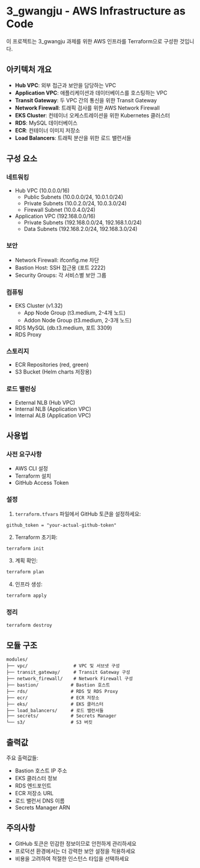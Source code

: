 # 3_gwangju - AWS Infrastructure as Code

이 프로젝트는 3_gwangju 과제를 위한 AWS 인프라를 Terraform으로 구성한 것입니다.

## 아키텍처 개요

- **Hub VPC**: 외부 접근과 보안을 담당하는 VPC
- **Application VPC**: 애플리케이션과 데이터베이스를 호스팅하는 VPC
- **Transit Gateway**: 두 VPC 간의 통신을 위한 Transit Gateway
- **Network Firewall**: 트래픽 검사를 위한 AWS Network Firewall
- **EKS Cluster**: 컨테이너 오케스트레이션을 위한 Kubernetes 클러스터
- **RDS**: MySQL 데이터베이스
- **ECR**: 컨테이너 이미지 저장소
- **Load Balancers**: 트래픽 분산을 위한 로드 밸런서들

## 구성 요소

### 네트워킹
- Hub VPC (10.0.0.0/16)
  - Public Subnets (10.0.0.0/24, 10.0.1.0/24)
  - Private Subnets (10.0.2.0/24, 10.0.3.0/24)
  - Firewall Subnet (10.0.4.0/24)
- Application VPC (192.168.0.0/16)
  - Private Subnets (192.168.0.0/24, 192.168.1.0/24)
  - Data Subnets (192.168.2.0/24, 192.168.3.0/24)

### 보안
- Network Firewall: ifconfig.me 차단
- Bastion Host: SSH 접근용 (포트 2222)
- Security Groups: 각 서비스별 보안 그룹

### 컴퓨팅
- EKS Cluster (v1.32)
  - App Node Group (t3.medium, 2-4개 노드)
  - Addon Node Group (t3.medium, 2-3개 노드)
- RDS MySQL (db.t3.medium, 포트 3309)
- RDS Proxy

### 스토리지
- ECR Repositories (red, green)
- S3 Bucket (Helm charts 저장용)

### 로드 밸런싱
- External NLB (Hub VPC)
- Internal NLB (Application VPC)
- Internal ALB (Application VPC)

## 사용법

### 사전 요구사항
- AWS CLI 설정
- Terraform 설치
- GitHub Access Token

### 설정
1. `terraform.tfvars` 파일에서 GitHub 토큰을 설정하세요:
```hcl
github_token = "your-actual-github-token"
```

2. Terraform 초기화:
```bash
terraform init
```

3. 계획 확인:
```bash
terraform plan
```

4. 인프라 생성:
```bash
terraform apply
```

### 정리
```bash
terraform destroy
```

## 모듈 구조

```
modules/
├── vpc/                 # VPC 및 서브넷 구성
├── transit_gateway/     # Transit Gateway 구성
├── network_firewall/    # Network Firewall 구성
├── bastion/            # Bastion 호스트
├── rds/                # RDS 및 RDS Proxy
├── ecr/                # ECR 저장소
├── eks/                # EKS 클러스터
├── load_balancers/     # 로드 밸런서들
├── secrets/            # Secrets Manager
└── s3/                 # S3 버킷
```

## 출력값

주요 출력값들:
- Bastion 호스트 IP 주소
- EKS 클러스터 정보
- RDS 엔드포인트
- ECR 저장소 URL
- 로드 밸런서 DNS 이름
- Secrets Manager ARN

## 주의사항

- GitHub 토큰은 민감한 정보이므로 안전하게 관리하세요
- 프로덕션 환경에서는 더 강력한 보안 설정을 적용하세요
- 비용을 고려하여 적절한 인스턴스 타입을 선택하세요
